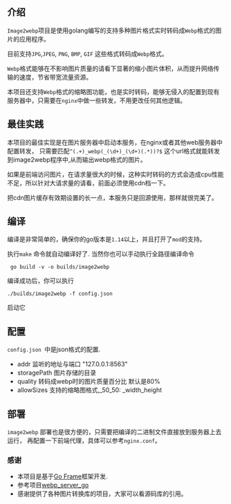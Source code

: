 ## 介绍

`Image2webp`项目是使用golang编写的支持多种图片格式实时转码成`Webp`格式的图片的应用程序。

目前支持`JPG`,`JPEG`, `PNG`, `BMP`, `GIF` 这些格式转码成`Webp`格式。

`Webp`格式能够在不影响图片质量的请看下显著的缩小图片体积，从而提升网络传输的速度，节省带宽流量资源。

本项目还支持`Webp`格式的缩略图功能，也是实时转码，能够无侵入的配置到现有服务器中，只需要在`nginx`中做一些转发，不用更改任何其他逻辑。

## 最佳实践

本项目的最佳实现是在图片服务器中启动本服务，在nginx或者其他web服务器中配置转发，
只需要匹配`^(.+)_webp(_(\d+)_(\d+)(.*))?$` 这个url格式就能转发到image2webp程序中,从而输出webp格式的图片。

如果是前端访问图片，在请求量很大的时候，这种实时转码的方式会造成cpu性能不足，所以针对大请求量的请看，前面必须使用cdn档一下。

把cdn图片缓存有效期设置的长一点，本服务只是回源使用，那样就很完美了。

## 编译

编译是非常简单的，确保你的go版本是`1.14`以上，并且打开了`mod`的支持。

执行`make` 命令就自动编译好了.
当然你也可以手动执行全路径编译命令
```shell script
 go build -v -o builds/image2webp
```
编译成功后，你可以执行 
```shell script
./builds/image2webp -f config.json
```
启动它

## 配置

`config.json `中是json格式的配置.

* addr 监听的地址与端口 "127.0.0.1:8563"
* storagePath 图片存储的目录
* quality 转码成webp时的图片质量百分比 默认是80%
* allowSizes  支持的缩略图格式,_50_50: _width_height

## 部署

`image2webp` 部署也是很方便的，只需要把编译的二进制文件直接放到服务器上去运行，
再配置一下前端代理，具体可以参考`nginx.conf`。

### 感谢

* 本项目是基于[Go Frame](https://github.com/gogf/gf)框架开发.
* 参考项目[webp_server_go](https://github.com/webp-sh/webp_server_go)
* 感谢提供了各种图片转换库的项目，大家可以看源码库的引用。





